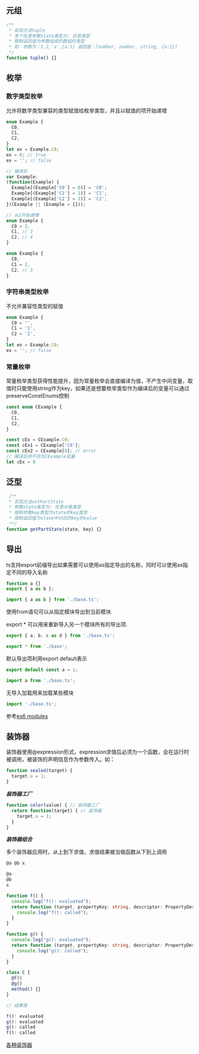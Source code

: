  ## 元组
```ts
/**
 * 实现方法tuple
 * 多个任意参数state类型为: 任意类型
 * 限制返回值为参数组成的数组的类型
 * 如：参数为：1,2,'a',{a:1} 返回值：[number, number, string, {a:1}]
 */
function tuple() {}
```

## 枚举

### 数字类型枚举

允许将数字类型兼容的类型赋值给枚举类型，并且以赋值的项开始递增

```ts
enum Example {
  C0,
  C1,
  C2,
}
let ex = Example.C0;
ex = 0; // true
ex = ''; // false

// 编译后
var Example;
(function(Example) {
  Example[(Example['C0'] = 0)] = 'C0';
  Example[(Example['C1'] = 1)] = 'C1';
  Example[(Example['C2'] = 2)] = 'C2';
})(Example || (Example = {}));

// 从2开始递增
enum Example {
  C0 = 2,
  C1, // 3
  C2, // 4
}

enum Example {
  C0,
  C1 = 2,
  C2, // 3
}
```

### 字符串类型枚举

不允许兼容性类型的赋值

```ts
enum Example {
  C0 = '',
  C1 = '1',
  C2 = '2',
}
let ex = Example.C0;
ex = ''; // false
```

### 常量枚举

常量枚举类型获得性能提升，因为常量枚举会直接编译为值，不产生中间变量，取值时只能使用string作为key，如果还是想要枚举类型作为编译后的变量可以通过preserveConstEnums控制
```ts
const enum CExample {
  C0,
  C1,
  C2,
}

const cEx = CExample.C0;
const cEx1 = CExample['C0'];
const cEx2 = CExample[0]; // error
// 编译后将不存在CExample变量
let cEx = 0
```

## 泛型

```ts
 /**
 * 实现方法setPartState
 * 参数state类型为: 任意对象类型
 * 限制参数key类型为state的key类型
 * 限制返回值为state中对应的key的value
 **/
function getPartState(state, key) {}
```

## 导出

ts支持export前缀导出如果需要可以使用as指定导出的名称，同时可以使用as指定不同的导入名称

```ts
function a {}
export { a as b };

import { a as b } from './base.ts';
```

使用from语句可以从指定模块导出到当前模块.

export * 可以用来重新导入另一个模块所有的导出项.

```ts
export { a, b, c as d } from './base.ts';

export * from './base';
```

默认导出项利用export default表示

```ts
export default const a = 1;

import a from './base.ts';
```

无导入加载用来加载某些模块

```ts
import './base.ts';
```

参考[es6 modules](https://github.com/Microsoft/TypeScript/issues/2242)

## 装饰器

装饰器使用@expression形式，expression求值后必须为一个函数，会在运行时被调用，被装饰的声明信息作为参数传入。如：
```ts
function sealed(target) {
  target.a = 1;
}
```

***装饰器工厂***
```ts
function color(value) { // 装饰器工厂
  return function(target) { // 装饰器
    target.a = 1;
  }
}
```

***装饰器组合***

多个装饰器应用时，从上到下求值，求值结果被当做函数从下到上调用

```ts
@a @b x

@a
@b
x

function f() {
  console.log("f(): evaluated");
  return function (target, propertyKey: string, descriptor: PropertyDescriptor) {
    console.log("f(): called");
  }
}

function g() {
  console.log("g(): evaluated");
  return function (target, propertyKey: string, descriptor: PropertyDescriptor) {
    console.log("g(): called");
  }
}

class C {
  @f()
  @g()
  method() {}
}

// 结果是

f(): evaluated
g(): evaluated
g(): called
f(): called
```

[各种装饰器](https://www.tslang.cn/docs/handbook/decorators.html#class-decorators)
